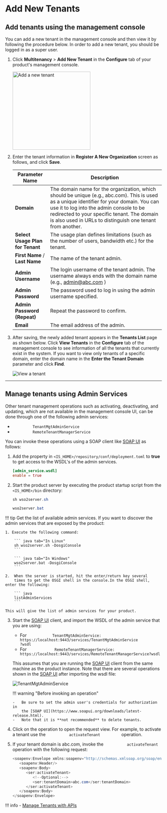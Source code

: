 # Add New Tenants

## Add tenants using the management console

You can add a new tenant in the management console and then view it by
following the procedure below. In order to add a new tenant, you should
be logged in as a super user.

1.  Click **Multitenancy** > **Add New Tenant** in the **Configure** tab of your product's
    management console.

    <img src="../../../assets/img/guides/add-new-tenant.png" width="250" alt="Add a new tenant">

2.  Enter the tenant information in **Register A New Organization**
    screen as follows, and click **Save**.

    | Parameter Name                   | Description                                                                                                                                                                                                                                                                                       |
    |----------------------------------|---------------------------------------------------------------------------------------------------------------------------------------------------------------------------------------------------------------------------------------------------------------------------------------------------|
    | **Domain**                       | The domain name for the organization, which should be unique (e.g., abc.com). This is used as a unique identifier for your domain. You can use it to log into the admin console to be redirected to your specific tenant. The domain is also used in URLs to distinguish one tenant from another. |
    | **Select Usage Plan for Tenant** | The usage plan defines limitations (such as the number of users, bandwidth etc.) for the tenant.                                                                                                                                                                                                  |
    | **First Name** / **Last Name**   | The name of the tenant admin.                                                                                                                                                                                                                                                                     |
    | **Admin Username**               | The login username of the tenant admin. The username always ends with the domain name (e.g., admin@abc.com )                                                                                                                                                                                      |
    | **Admin Password**               | The password used to log in using the admin username specified.                                                                                                                                                                                                                                   |
    | **Admin Password (Repeat)**      | Repeat the password to confirm.                                                                                                                                                                                                                                                                   |
    | **Email**                        | The email address of the admin.                                                                                                                                                                                                                                                                   |

3.  After saving, the newly added tenant appears in the **Tenants List**
    page as shown below. Click **View Tenants** in the **Configure** tab
    of the management console to see information of all the tenants that
    currently exist in the system. If you want to view only tenants of a
    specific domain, enter the domain name in the **Enter the Tenant
    Domain** parameter and click **Find**.  
    
    ![View a tenant](../../../assets/img/guides/view-tenant.png) 

---

## Manage tenants using Admin Services

Other tenant management operations such as activating, deactivating, and
updating, which are not available in the management console UI, can be
done through one of the following admin services:

-   `          TenantMgtAdminService         `
-   `          RemoteTenantManagerService         `

You can invoke these operations using a SOAP client like [SOAP UI](https://www.soapui.org/downloads/latest-release.html) as
follows:

1.  Add the property in `<IS_HOME>/repository/conf/deployment.toml` to
    **true** to get access to the WSDL's of the admin services.
    
    ``` toml  
    [admin_service.wsdl]
    enable = true
    ```
2.  Start the product server by executing the product startup script
    from the ` <IS_HOME>/bin ` directory:

    
    ``` java tab="In Linux"
    sh wso2server.sh
    ```

    ``` java tab="In Windows"
    wso2server.bat
    ```

!!! tip 
    Get the list of available admin services. 
    If you want to discover the admin services that are exposed by the
    product: 

    1. Execute the following command:
            
        ``` java tab="In Linux"
        sh wso2server.sh -DosgiConsole
        ```

        ``` java tab="In Windows"
        wso2server.bat -DosgiConsole
        ```

    2.  When the server is started, hit the enter/return key several
        times to get the OSGI shell in the console.In the OSGI shell, enter the following:
            
        ``` java
        listAdminServices
        ```
    
    This will give the list of admin services for your product.


3.  Start the [SOAP UI](https://www.soapui.org/downloads/latest-release.html) client, and import the WSDL of the admin service
    that you are using:

    -   For
        `            TenantMgtAdminService:                                                      https://localhost:9443/services/TenantMgtAdminService                           `
        `                           ?wsdl                         `
    -   For
        `             RemoteTenantManagerService:                           https://localhost:9443/services/RemoteTenantManagerService?wsdl                         `

    This assumes that you are running the [SOAP UI](https://www.soapui.org/downloads/latest-release.html) client from the same
    machine as the product instance. Note that there are several
    operations shown in the [SOAP UI](https://www.soapui.org/downloads/latest-release.html) after importing the wsdl file:

    ![TenantMgtAdminService](../../../assets/img/guides/tenant-soap-ui.png) 

    !!! warning "Before invoking an operation"
    
        -   Be sure to set the admin user's credentials for authorization in
            the [SOAP UI](https://www.soapui.org/downloads/latest-release.html).
        -   Note that it is **not recommended** to delete tenants.
    

4.  Click on the operation to open the request view. For example, to
    activate a tenant use the `           activateTenant          `
    operation.

5.  If your tenant domain is abc.com, invoke the
    `           activateTenant          ` operation with the following
    request:

    ``` java
    <soapenv:Envelope xmlns:soapenv="http://schemas.xmlsoap.org/soap/envelope/" xmlns:ser="http://services.mgt.tenant.carbon.wso2.org">
       <soapenv:Header/>
       <soapenv:Body>
          <ser:activateTenant>
             <!--Optional:-->
             <ser:tenantDomain>abc.com</ser:tenantDomain>
          </ser:activateTenant>
       </soapenv:Body>
    </soapenv:Envelope>
    ```

!!! info 
    - [Manage Tenants with APIs](/develop/apis/manage-tenants-with-apis)
    